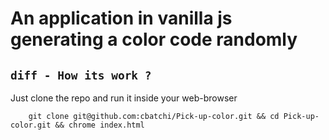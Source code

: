 # An application in vanilla js generating a color code randomly

## ``` diff - How its work ? ```
 Just clone the repo and  run it inside your web-browser
``` In your terminal run :
    git clone git@github.com:cbatchi/Pick-up-color.git && cd Pick-up-color.git && chrome index.html
```
